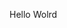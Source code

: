 Hello Wolrd













































































































































































































































































































































































































































































































































































































































































































































































































































































































































































































































































































































































































































































































































































































































































































































































































































































































































































































































































































































































































































































































































































































































































































































































































































































































































































































































































































































































































































































































































































































































































































































































































































































































































































































































































































































